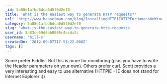 ```yaml
---
_id: 5a88e1afbd6dca0d5f0d2ef0
title: 'What is the easiest way to generate HTTP requests?'
url: 'http://www.hanselman.com/blog/InstallingHTTPIEHTTPForHumansOnWindowsGreatForASPNETWebAPIAndRESTfulJSONServices.aspx'
category: 5a88e1afbd6dca0d5f0d2ef0
slug: 'what-is-the-easiest-way-to-generate-http-requests'
user_id: 5a83ce59d6eb0005c4ecda2c
username: 'bill-s'
createdOn: '2012-09-07T17:53:22.000Z'
tags: []
---
```


Some prefer Fiddler. But this is more for monitoring (plus you have to write the Header parameters on your own). Others prefer curl. Scott provides a very interesting and easy to use alternative (HTTPIE - IE does not stand for Internet Explorer :))
